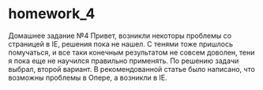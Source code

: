 # homework_4
Домашнее задание №4
Привет, возникли некоторы проблемы со страницей в IE, решения пока не нашел.
С тенями тоже пришлось помучаться, и все таки конечным результатом не совсем доволен,
тени я пока еще не научился правильно применять. 
По решению задачи выбрал, второй вариант. В рекомендованной статье было написано, что 
возможны проблемы в Опере, а возникли в IE.
